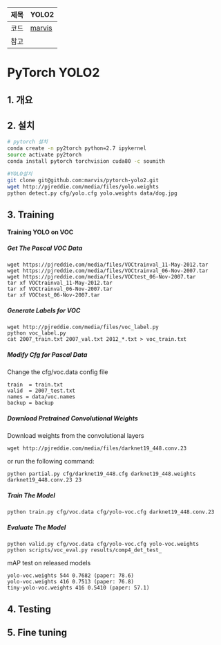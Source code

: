 |제목|YOLO2|
|-|-|
|코드|[marvis](https://github.com/marvis/pytorch-yolo2)|
|참고||

# PyTorch YOLO2

## 1. 개요 

## 2. 설치 

```bash
# pytorch 설치 
conda create -n py2torch python=2.7 ipykernel
source activate py2torch
conda install pytorch torchvision cuda80 -c soumith

#YOLO설치
git clone git@github.com:marvis/pytorch-yolo2.git
wget http://pjreddie.com/media/files/yolo.weights
python detect.py cfg/yolo.cfg yolo.weights data/dog.jpg
```

## 3. Training

#### Training YOLO on VOC
##### Get The Pascal VOC Data
```
wget https://pjreddie.com/media/files/VOCtrainval_11-May-2012.tar
wget https://pjreddie.com/media/files/VOCtrainval_06-Nov-2007.tar
wget https://pjreddie.com/media/files/VOCtest_06-Nov-2007.tar
tar xf VOCtrainval_11-May-2012.tar
tar xf VOCtrainval_06-Nov-2007.tar
tar xf VOCtest_06-Nov-2007.tar
```
##### Generate Labels for VOC
```
wget http://pjreddie.com/media/files/voc_label.py
python voc_label.py
cat 2007_train.txt 2007_val.txt 2012_*.txt > voc_train.txt
```
##### Modify Cfg for Pascal Data
Change the cfg/voc.data config file
```
train  = train.txt
valid  = 2007_test.txt
names = data/voc.names
backup = backup
```
##### Download Pretrained Convolutional Weights
Download weights from the convolutional layers
```
wget http://pjreddie.com/media/files/darknet19_448.conv.23
```
or run the following command:
```
python partial.py cfg/darknet19_448.cfg darknet19_448.weights darknet19_448.conv.23 23
```
##### Train The Model
```
python train.py cfg/voc.data cfg/yolo-voc.cfg darknet19_448.conv.23
```
##### Evaluate The Model
```
python valid.py cfg/voc.data cfg/yolo-voc.cfg yolo-voc.weights
python scripts/voc_eval.py results/comp4_det_test_
```
mAP test on released models
```
yolo-voc.weights 544 0.7682 (paper: 78.6)
yolo-voc.weights 416 0.7513 (paper: 76.8)
tiny-yolo-voc.weights 416 0.5410 (paper: 57.1)

```
## 4. Testing 


## 5. Fine tuning  